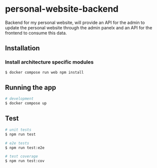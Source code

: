 # personal-website-backend

Backend for my personal website, will provide an API for the admin to update the personal website through the admin panelx and an API for the frontend to consume this data.

## Installation

### Install architecture specific modules

```bash
$ docker compose run web npm install
```

## Running the app

```bash
# development
$ docker compose up
```

## Test

```bash
# unit tests
$ npm run test

# e2e tests
$ npm run test:e2e

# test coverage
$ npm run test:cov
```
